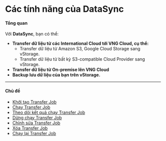 # Các tính năng của DataSync

#### Tổng quan

Với **DataSync**, bạn có thể:

* **Transfer dữ liệu từ các International Cloud tới VNG Cloud, cụ thể:**&#x20;
  * Transfer dữ liệu từ Amazon S3, Google Cloud Storage sang vStorage.
  * Transfer dữ liệu từ bất kỳ S3-compatible Cloud Provider sang vStorage.
* **Transfer dữ liệu từ On-premise lên VNG Cloud**
* **Backup lưu dữ liệu của bạn trên vStorage.**

***

#### Chủ đề

* [Khởi tạo Transfer Job](khoi-tao-transfer-job.md)
* [Chạy Transfer Job](chay-transfer-job.md)
* [Theo dõi kết quả chạy Transfer Job](theo-doi-ket-qua-chay-transfer-job.md)
* [Dừng chạy Transfer Job](dung-chay-transfer-job.md)
* [Chỉnh sửa Transfer Job](chinh-sua-transfer-job.md)
* [Xóa Transfer Job](xoa-transfer-job.md)
* [Chạy lại Transfer Job](chay-lai-transfer-job.md)
